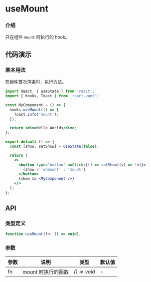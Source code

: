 # useMount

### 介绍

只在组件 `mount` 时执行的 hook。

## 代码演示

### 基本用法

在组件首次渲染时，执行方法。

```jsx
import React, { useState } from 'react';
import { hooks, Toast } from 'react-vant';

const MyComponent = () => {
  hooks.useMount(() => {
    Toast.info('mount');
  });

  return <div>Hello World</div>;
};

export default () => {
  const [show, setShow] = useState(false);

  return (
    <>
      <button type="button" onClick={() => setShow((v) => !v)}>
        {show ? 'unmount' : 'mount'}
      </button>
      {show && <MyComponent />}
    </>
  );
};
```

## API

### 类型定义

```js
function useMount(fn: () => void);
```

### 参数

| 参数 | 说明               | 类型         | 默认值 |
| ---- | ------------------ | ------------ | ------ |
| fn   | mount 时执行的函数 | _() => void_ | -      |
